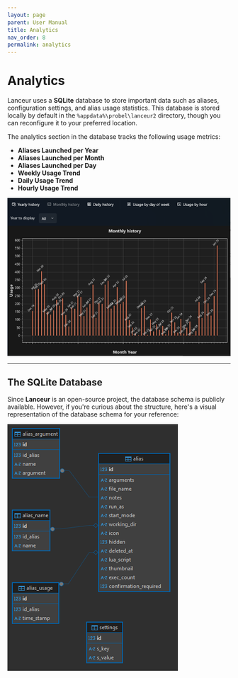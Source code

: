 ```yaml
---
layout: page
parent: User Manual
title: Analytics
nav_order: 8
permalink: analytics
---
```


# Analytics  

Lanceur uses a **SQLite** database to store important data such as aliases, configuration settings, and alias usage statistics. This database is stored locally by default in the `%appdata%\probel\lanceur2` directory, though you can reconfigure it to your preferred location.

The analytics section in the database tracks the following usage metrics:  
- **Aliases Launched per Year**  
- **Aliases Launched per Month**  
- **Aliases Launched per Day**  
- **Weekly Usage Trend**  
- **Daily Usage Trend**  
- **Hourly Usage Trend**  


![Analytics](../assets/images/usermanual/analytics.png)  

---

## The SQLite Database  

Since **Lanceur** is an open-source project, the database schema is publicly available. However, if you're curious about the structure, here's a visual representation of the database schema for your reference:  

![Schema](../assets/images/usermanual/sqlite_diagram.png)
